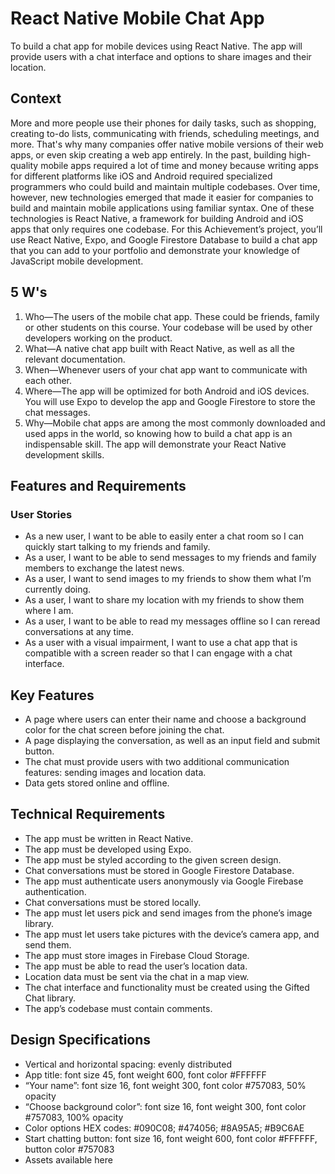 
# React Native Mobile Chat App

To build a chat app for mobile devices using React Native. The app will provide users with a chat interface and options to share images and their location.



## Context
More and more people use their phones for daily tasks, such as shopping, creating to-do lists, communicating with friends, scheduling meetings, and more. That's why many companies offer native mobile versions of their web apps, or even skip creating a web app entirely.
In the past, building high-quality mobile apps required a lot of time and money because writing apps for different platforms like iOS and Android required specialized programmers who could build and maintain multiple codebases.
Over time, however, new technologies emerged that made it easier for companies to build and maintain mobile applications using familiar syntax. One of these technologies is React Native, a framework for building Android and iOS apps that only requires one codebase.
For this Achievement’s project, you’ll use React Native, Expo, and Google Firestore Database to build a chat app that you can add to your portfolio and demonstrate your knowledge of JavaScript mobile development.
## 5 W's
1. Who—The users of the mobile chat app. These could be friends, family or other students on this course. Your codebase will be used by other developers working on the product.
2. What—A native chat app built with React Native, as well as all the relevant documentation.
3. When—Whenever users of your chat app want to communicate with each other.
4. Where—The app will be optimized for both Android and iOS devices. You will use Expo to develop the app and Google Firestore to store the chat messages.
5. Why—Mobile chat apps are among the most commonly downloaded and used apps in the world, so knowing how to build a chat app is an indispensable skill. The app will demonstrate your React Native development skills.
## Features and Requirements
### User Stories
- As a new user, I want to be able to easily enter a chat room so I can quickly start talking to my friends and family.
- As a user, I want to be able to send messages to my friends and family members to exchange the latest news.
- As a user, I want to send images to my friends to show them what I’m currently doing.
- As a user, I want to share my location with my friends to show them where I am.
- As a user, I want to be able to read my messages offline so I can reread conversations at any
time.
- As a user with a visual impairment, I want to use a chat app that is compatible with a screen reader so that I can engage with a chat interface.
## Key Features
- A page where users can enter their name and choose a background color for the chat screen before joining the chat.
- A page displaying the conversation, as well as an input field and submit button.
- The chat must provide users with two additional communication features: sending images
and location data.
- Data gets stored online and offline.
## Technical Requirements
- The app must be written in React Native.
- The app must be developed using Expo.
- The app must be styled according to the given screen design.
- Chat conversations must be stored in Google Firestore Database.
- The app must authenticate users anonymously via Google Firebase authentication.
- Chat conversations must be stored locally.
- The app must let users pick and send images from the phone’s image library.
- The app must let users take pictures with the device’s camera app, and send them.
- The app must store images in Firebase Cloud Storage.
- The app must be able to read the user’s location data.
- Location data must be sent via the chat in a map view.
- The chat interface and functionality must be created using the Gifted Chat library.
- The app’s codebase must contain comments.

## Design Specifications
- Vertical and horizontal spacing: evenly distributed
- App title: font size 45, font weight 600, font color #FFFFFF 
- “Your name”: font size 16, font weight 300, font color #757083, 50% opacity
- “Choose background color”: font size 16, font weight 300, font color #757083, 100% opacity
- Color options HEX codes: #090C08; #474056; #8A95A5; #B9C6AE
- Start chatting button: font size 16, font weight 600, font color #FFFFFF, button color #757083
- Assets available here
